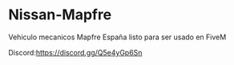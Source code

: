 # Nissan-Mapfre
Vehiculo mecanicos Mapfre España listo para ser usado en FiveM


Discord:https://discord.gg/Q5e4yGp6Sn
